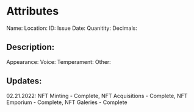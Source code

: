 # Attributes

  Name:
  Location:
  ID:
  Issue Date:
  Quanitity:
  Decimals:
  
  
  Description:
 --
  Appearance: Voice: Temperament: Other:
  
  
  Updates:
  --
  02.21.2022:
  NFT Minting - Complete, 
  NFT Acquisitions - Complete, 
  NFT Emporium - Complete, 
  NFT Galeries - Complete
